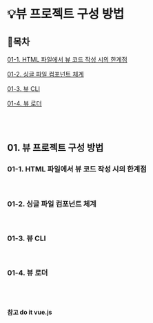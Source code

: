 # 💡뷰 프로젝트 구성 방법

## 📝목차 
[01-1. HTML 파일에서 뷰 코드 작성 시의 한계점](#01-1-HTML-파일에서-뷰-코드-작성-시의-한계점)

[01-2. 싱글 파일 컴포넌트 체계](#01-2-싱글-파일-컴포넌트-체계)

[01-3. 뷰 CLI](#01-3-뷰-CLI)

[01-4. 뷰 로더](#01-4-뷰-로더)


<br><br>

## 01. 뷰 프로젝트 구성 방법
### 01-1. HTML 파일에서 뷰 코드 작성 시의 한계점


<br>

### 01-2. 싱글 파일 컴포넌트 체계


<br>

### 01-3. 뷰 CLI


<br>

### 01-4. 뷰 로더
	      
<br><br>
						  
						  
#### 참고 do it vue.js

